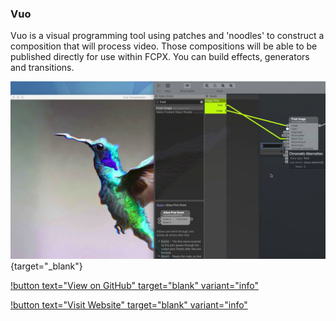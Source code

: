 ### Vuo

Vuo is a visual programming tool using patches and 'noodles' to construct a composition that will process video. Those compositions will be able to be published directly for use within FCPX. You can build effects, generators and transitions.

[![](/static/yt-vuo.jpg)](https://www.youtube.com/watch?v=bXuDaWpSbiE){target="_blank"}

[!button text="View on GitHub" target="blank" variant="info"](https://github.com/vuo/vuo)

[!button text="Visit Website" target="blank" variant="info"](https://vuo.org/why-choose-vuo)